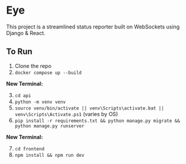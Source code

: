 # Eye

This project is a streamlined status reporter built on WebSockets using Django & React.

## To Run

1. Clone the repo
2. `docker compose up --build`

**New Terminal:**

3. `cd api`
4. `python -m venv venv`
5. `source venv/bin/activate || venv\Scripts\activate.bat || venv\Scripts\Activate.ps1` (varies by OS)
6. `pip install -r requirements.txt && python manage.py migrate && python manage.py runserver`

**New Terminal:**

7. `cd frontend`
8. `npm install && npm run dev`